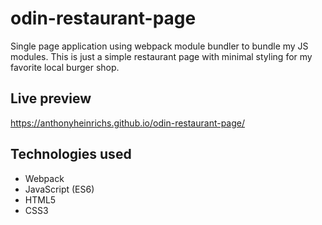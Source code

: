 # odin-restaurant-page
Single page application using webpack module bundler to bundle my JS modules.
This is just a simple restaurant page with minimal styling for my favorite local burger shop. 

## Live preview
https://anthonyheinrichs.github.io/odin-restaurant-page/

## Technologies used
* Webpack
* JavaScript (ES6)
* HTML5
* CSS3